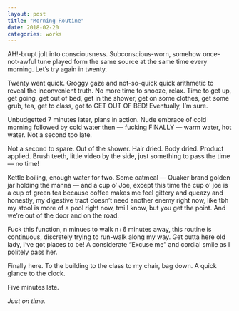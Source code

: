 ```yaml
---
layout: post
title: "Morning Routine"
date: 2018-02-20
categories: works
---
```


AH!-brupt jolt into consciousness. Subconscious-worn, somehow once-not-awful tune played form the same source at the same time every morning. Let’s try again in twenty. 

Twenty went quick. Groggy gaze and not-so-quick quick arithmetic to reveal the inconvenient truth. No more time to snooze, relax. Time to get up, get going, get out of bed, get in the shower, get on some clothes, get some grub, tea, get to class, got to GET OUT OF BED! Eventually, I’m sure.

Unbudgetted 7 minutes later, plans in action. Nude embrace of cold morning followed by cold water then — fucking FINALLY — warm water, hot water. Not a second too late.

Not a second to spare. Out of the shower. Hair dried. Body dried. Product applied. Brush teeth, little video by the side, just something to pass the time — no time!

Kettle boiling, enough water for two. Some oatmeal — Quaker brand golden jar holding the manna — and a cup o’ Joe, except this time the cup o’ joe is a cup of green tea because coffee makes me feel gittery and queazy and honestly, my digestive tract doesn’t need another enemy right now, like tbh my stool is more of a pool right now, tmi I know, but you get the point. And we’re out of the door and on the road.

Fuck this function, n minues to walk n+6 minutes away, this routine is continuous, discretely trying to run-walk along my way. Get outta here old lady, I’ve got places to be! A considerate “Excuse me” and cordial smile as I politely pass her.

Finally here. To the building to the class to my chair, bag down. A quick glance to the clock.

Five minutes late.

_Just on time._

